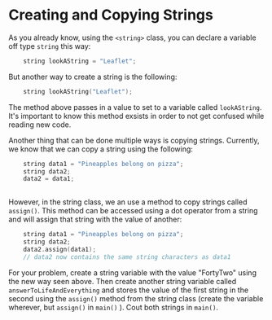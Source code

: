 # Creating and Copying Strings


As you already know, using the `<string>` class, you can declare a variable off type `string` this way:

```cpp
    string lookAString = "Leaflet";
```

But another way to create a string is the following:

```cpp
    string lookAString("Leaflet");
```

The method above passes in a value to set to a variable called `lookAString`. It's important to know this method exsists in order to not get confused while reading new code.

Another thing that can be done multiple ways is copying strings. Currently, we know that we can copy a string using the following:

```cpp
    string data1 = "Pineapples belong on pizza";
    string data2;
    data2 = data1;
   
```

However, in the string class, we an use a method to copy strings called `assign()`. This method can be accessed using a dot operator from a string and will assign that string with the value of another:

```cpp
    string data1 = "Pineapples belong on pizza";
    string data2;
    data2.assign(data1);
    // data2 now contains the same string characters as data1
```




For your problem, create a string variable with the value "FortyTwo" using the new way seen above. Then create another string variable called `answerToLifeAndEverything` and stores the value of the first string in the second using the `assign()` method from the string class (create the variable wherever, but `assign()` in `main()` ). Cout both strings in `main()`. 